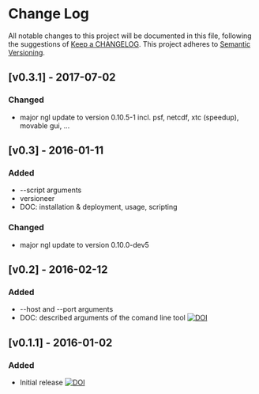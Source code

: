 # Change Log
All notable changes to this project will be documented in this file, following the suggestions of [Keep a CHANGELOG](http://keepachangelog.com/). This project adheres to [Semantic Versioning](http://semver.org/).

## [v0.3.1] - 2017-07-02
### Changed
- major ngl update to version 0.10.5-1 incl. psf, netcdf, xtc (speedup), movable gui, ...


## [v0.3] - 2016-01-11
### Added
- --script arguments
- versioneer
- DOC: installation & deployment, usage, scripting

### Changed
- major ngl update to version 0.10.0-dev5


## [v0.2] - 2016-02-12
### Added
- --host and --port arguments
- DOC: described arguments of the comand line tool
[![DOI](https://zenodo.org/badge/doi/10.5281/zenodo.45961.svg)](http://dx.doi.org/10.5281/zenodo.45961)


## [v0.1.1] - 2016-01-02
### Added
- Initial release
[![DOI](https://zenodo.org/badge/doi/10.5281/zenodo.44286.svg)](http://dx.doi.org/10.5281/zenodo.44286)

